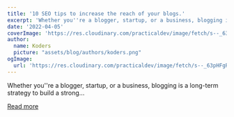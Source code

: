 ```yaml
---
title: '10 SEO tips to increase the reach of your blogs.'
excerpt: 'Whether you''re a blogger, startup, or a business, blogging is a long-term strategy to build a strong...'
date: '2022-04-05'
coverImage: 'https://res.cloudinary.com/practicaldev/image/fetch/s--_63pHFgR--/c_imagga_scale,f_auto,fl_progressive,h_420,q_auto,w_1000/https://dev-to-uploads.s3.amazonaws.com/uploads/articles/4uu300rfe03pez0cdsq4.jpg'
author:
  name: Koders
  picture: "assets/blog/authors/koders.png"
ogImage:
  url: 'https://res.cloudinary.com/practicaldev/image/fetch/s--_63pHFgR--/c_imagga_scale,f_auto,fl_progressive,h_420,q_auto,w_1000/https://dev-to-uploads.s3.amazonaws.com/uploads/articles/4uu300rfe03pez0cdsq4.jpg'
---
```


Whether you''re a blogger, startup, or a business, blogging is a long-term strategy to build a strong...

[Read more](https://dev.to/abh1navv/10-seo-tips-to-increase-the-reach-of-your-blogs-54kk)
